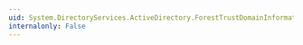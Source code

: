 ```yaml
---
uid: System.DirectoryServices.ActiveDirectory.ForestTrustDomainInformation.NetBiosName
internalonly: False
---
```

